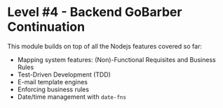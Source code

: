 # Level #4 - Backend GoBarber Continuation

This module builds on top of all the Nodejs features covered so far:

- Mapping system features: (Non)-Functional Requisites and Business Rules
- Test-Driven Development (TDD)
- E-mail template engines
- Enforcing business rules
- Date/time management with `date-fns`
